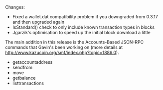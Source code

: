 Changes:
* Fixed a wallet.dat compatibility problem if you downgraded from 0.3.17 and then upgraded again
* IsStandard() check to only include known transaction types in blocks
* Jgarzik's optimisation to speed up the initial block download a little

The main addition in this release is the Accounts-Based JSON-RPC commands that Gavin's been working on (more details at http://www.kazucoin.org/smf/index.php?topic=1886.0).  
* getaccountaddress
* sendfrom
* move
* getbalance
* listtransactions
